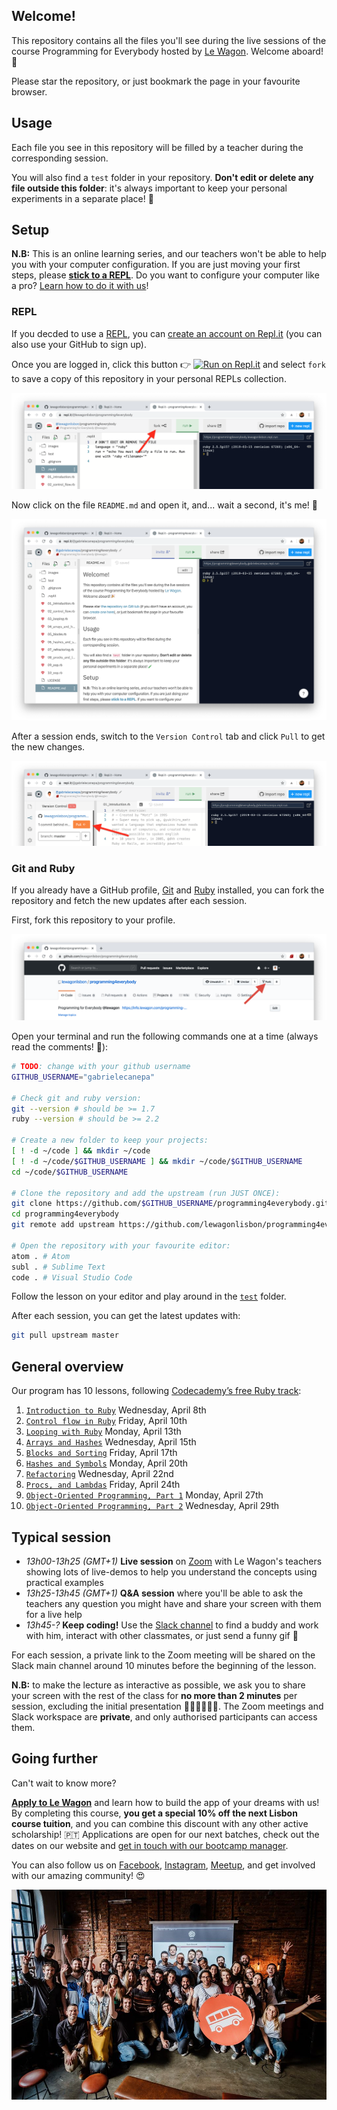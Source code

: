 ## Welcome!

This repository contains all the files you'll see during the live sessions of the course Programming for Everybody hosted by [Le Wagon](https://www.lewagon.com). Welcome aboard! 🎉

Please star the repository, or just bookmark the page in your favourite browser.

## Usage

Each file you see in this repository will be filled by a teacher during the corresponding session.

You will also find a `test` folder in your repository. **Don't edit or delete any file outside this folder**: it's always important to keep your personal experiments in a separate place! 🧪

## Setup

**N.B:** This is an online learning series, and our teachers won't be able to help you with your computer configuration. If you are just moving your first steps, please **[stick to a REPL](#repl)**. Do you want to configure your computer like a pro? [Learn how to do it with us](#going-further)!

### REPL

If you decded to use a [REPL](https://en.wikipedia.org/wiki/Read%E2%80%93eval%E2%80%93print_loop), you can [create an account on Repl.it](https://repl.it/signup) (you can also use your GitHub to sign up).

Once you are logged in, click this button 👉 [![Run on Repl.it](https://repl.it/badge/github/lewagonlisbon/programming4everybody)](https://repl.it/@lewagonlisbon/programming4everybody) and select `fork` to save a copy of this repository in your personal REPLs collection.

![](images/repl1.png)

Now click on the file `README.md` and open it, and... wait a second, it's me! 🤖

![](images/repl2.png)

After a session ends, switch to the `Version Control` tab and click `Pull` to get the new changes.

![](images/repl3.png)

### Git and Ruby

If you already have a GitHub profile, [Git](https://git-scm.com/book/en/v2/Getting-Started-Installing-Git) and [Ruby](https://www.ruby-lang.org/en/documentation/installation) installed, you can fork the repository and fetch the new updates after each session.

First, fork this repository to your profile.

![](images/fork.png)

Open your terminal and run the following commands one at a time (always read the comments! 👀):

```sh
# TODO: change with your github username
GITHUB_USERNAME="gabrielecanepa"

# Check git and ruby version:
git --version # should be >= 1.7
ruby --version # should be >= 2.2

# Create a new folder to keep your projects:
[ ! -d ~/code ] && mkdir ~/code
[ ! -d ~/code/$GITHUB_USERNAME ] && mkdir ~/code/$GITHUB_USERNAME
cd ~/code/$GITHUB_USERNAME

# Clone the repository and add the upstream (run JUST ONCE):
git clone https://github.com/$GITHUB_USERNAME/programming4everybody.git
cd programming4everybody
git remote add upstream https://github.com/lewagonlisbon/programming4everybody.git

# Open the repository with your favourite editor:
atom . # Atom
subl . # Sublime Text
code . # Visual Studio Code
```

Follow the lesson on your editor and play around in the [`test`](./test) folder.

After each session, you can get the latest updates with:

```sh
git pull upstream master
```

## General overview

Our program has 10 lessons, following [Codecademy’s free Ruby track](https://www.codecademy.com/learn/learn-ruby):

1. [`Introduction to Ruby`](./01_introduction.rb) Wednesday, April 8th
2. [`Control flow in Ruby`](./02_control_flow.rb) Friday, April 10th
3. [`Looping with Ruby`](./03_looping.rb) Monday, April 13th
4. [`Arrays and Hashes`](./04_arrays_and_hases.rb) Wednesday, April 15th
5. [`Blocks and Sorting`](./05_blocks.rb) Friday, April 17th
6. [`Hashes and Symbols`](./06_hashes_and_symbols.rb.rb) Monday, April 20th
7. [`Refactoring`](./07_refractoring.rb) Wednesday, April 22nd
8. [`Procs, and Lambdas`](./08_procks_and_lambdas.rb) Friday, April 24th
9. [`Object-Oriented Programming, Part 1`](./09_oop.rb) Monday, April 27th
10. [`Object-Oriented Programming, Part 2`](./10_oop.rb) Wednesday, April 29th

## Typical session

- _13h00-13h25 (GMT+1)_ **Live session** on [Zoom](https://zoom.us/signup) with Le Wagon's teachers showing lots of live-demos to help you understand the concepts using practical examples
- _13h25-13h45 (GMT+1)_ **Q&A session** where you'll be able to ask the teachers any question you might have and share your screen with them for a live help
- _13h45-?_ **Keep coding!** Use the [Slack channel](https://programming4everybody.slack.com) to find a buddy and work with him, interact with other classmates, or just send a funny gif 🙈

For each session, a private link to the Zoom meeting will be shared on the Slack main channel around 10 minutes before the beginning of the lesson.

**N.B:** to make the lecture as interactive as possible, we ask you to share your screen with the rest of the class for **no more than 2 minutes** per session, excluding the initial presentation 🙋🏼‍♀️🙋🏽‍♂️.
The Zoom meetings and Slack workspace are **private**, and only authorised participants can access them.

## Going further

Can't wait to know more?

**[Apply to Le Wagon](http://www.lewagon.com/lisbon/apply)** and learn how to build the app of your dreams with us! By completing this course, **you get a special 10% off the next Lisbon course tuition**, and you can combine this discount with any other active scholarship! 🇵🇹 Applications are open for our next batches, check out the dates on our website and [get in touch with our bootcamp manager](https://meetings.hubspot.com/fernando-jardim1).

You can also follow us on [Facebook](https://www.facebook.com/lewagonlisbon), [Instagram](https://www.instagram.com/lewagonlisbon), [Meetup](https://www.meetup.com/Le-Wagon-Lisbon-Coding-Station), and get involved with our amazing community! 😍

![](images/lisbon.jpg)
